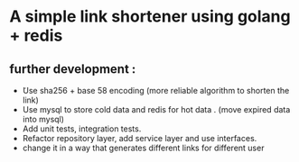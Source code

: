 # A simple link shortener using golang + redis 


## further development  :

- َUse sha256 + base 58 encoding (more reliable algorithm to shorten the link)
- Use mysql to store cold data and redis for hot data . (move expired data into mysql)
- Add unit tests, integration tests.
- Refactor repository layer, add service layer and use interfaces.
- change it in a way that generates different links for different user
